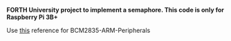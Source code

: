 **FORTH University project to implement a semaphore. This code is only for Raspberry Pi 3B+**

Use [this](https://www.raspberrypi.org/app/uploads/2012/02/BCM2835-ARM-Peripherals.pdf) reference for BCM2835-ARM-Peripherals
